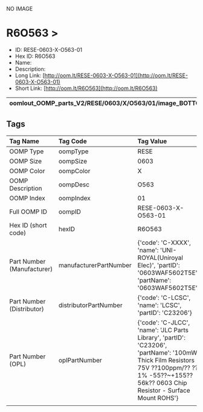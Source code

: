 


  
NO IMAGE  
# R6O563 > 

- ID: RESE-0603-X-O563-01
- Hex ID: R6O563
- Name: 
- Description: 
- Long Link: [http://oom.lt/RESE-0603-X-O563-01](http://oom.lt/RESE-0603-X-O563-01)
- Short Link: [http://oom.lt/R6O563](http://oom.lt/R6O563)
  

|oomlout_OOMP_parts_V2/RESE/0603/X/O563/01/image_BOTTOM.jpg|oomlout_OOMP_parts_V2/RESE/0603/X/O563/01/image_Re.jpg|||
| :---: | :---: | :---: | :---: |

## Tags
  

|Tag Name|Tag Code|Tag Value|
| :--- | :--- | :--- |
|OOMP Type|oompType|RESE|
|OOMP Size|oompSize|0603|
|OOMP Color|oompColor|X|
|OOMP Description|oompDesc|O563|
|OOMP Index|oompIndex|01|
|Full OOMP ID|oompID|RESE-0603-X-O563-01|
|Hex ID (short code)|hexID|R6O563|
|Part Number (Manufacturer)|manufacturerPartNumber|{'code': 'C-XXXX', 'name': 'UNI-ROYAL(Uniroyal Elec)', 'partID': '0603WAF5602T5E', 'partName': '0603WAF5602T5E'}|
|Part Number (Distributor)|distributorPartNumber|{'code': 'C-LCSC', 'name': 'LCSC', 'partID': 'C23206'}|
|Part Number (OPL)|oplPartNumber|{'code': 'C-JLCC', 'name': 'JLC Parts Library', 'partID': 'C23206', 'partName': '100mW Thick Film Resistors 75V ??100ppm/?? ??1% -55??~+155?? 56k?? 0603  Chip Resistor - Surface Mount ROHS'}|
||||
